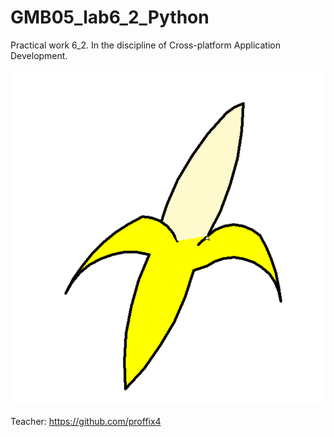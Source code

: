 # GMB05_lab6_2_Python
Practical work 6_2. In the discipline of Cross-platform Application Development.

![Screenshot](Screenshot_1.png)

Teacher: https://github.com/proffix4
